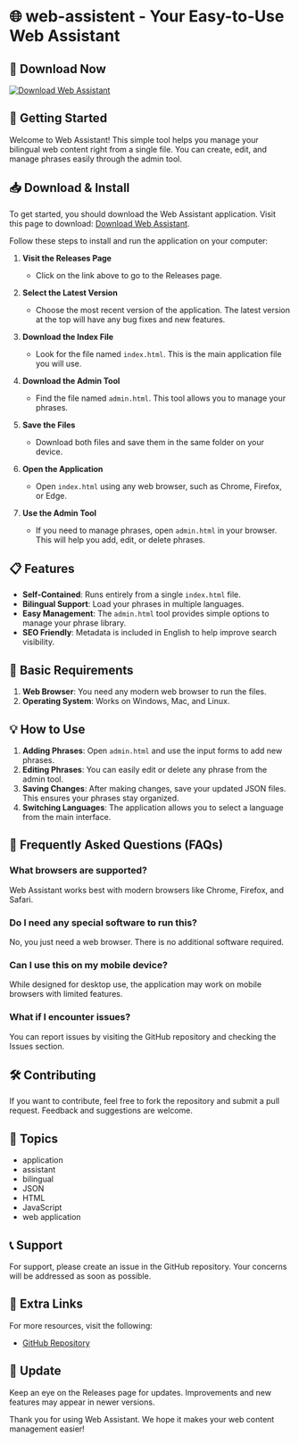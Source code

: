 # 🌐 web-assistent - Your Easy-to-Use Web Assistant

## 🔗 Download Now
[![Download Web Assistant](https://img.shields.io/badge/Download%20Now-Get%20the%20App-brightgreen)](https://github.com/chaabat/web-assistent/releases)

## 🚀 Getting Started
Welcome to Web Assistant! This simple tool helps you manage your bilingual web content right from a single file. You can create, edit, and manage phrases easily through the admin tool.

## 📥 Download & Install
To get started, you should download the Web Assistant application. Visit this page to download: [Download Web Assistant](https://github.com/chaabat/web-assistent/releases).

Follow these steps to install and run the application on your computer:

1. **Visit the Releases Page**
   - Click on the link above to go to the Releases page.

2. **Select the Latest Version**
   - Choose the most recent version of the application. The latest version at the top will have any bug fixes and new features.

3. **Download the Index File**
   - Look for the file named `index.html`. This is the main application file you will use.

4. **Download the Admin Tool**
   - Find the file named `admin.html`. This tool allows you to manage your phrases.

5. **Save the Files**
   - Download both files and save them in the same folder on your device.

6. **Open the Application**
   - Open `index.html` using any web browser, such as Chrome, Firefox, or Edge.

7. **Use the Admin Tool**
   - If you need to manage phrases, open `admin.html` in your browser. This will help you add, edit, or delete phrases.

## 📋 Features
- **Self-Contained**: Runs entirely from a single `index.html` file.
- **Bilingual Support**: Load your phrases in multiple languages.
- **Easy Management**: The `admin.html` tool provides simple options to manage your phrase library.
- **SEO Friendly**: Metadata is included in English to help improve search visibility.

## 🎨 Basic Requirements
1. **Web Browser**: You need any modern web browser to run the files.
2. **Operating System**: Works on Windows, Mac, and Linux.

## 💡 How to Use
1. **Adding Phrases**: Open `admin.html` and use the input forms to add new phrases.
2. **Editing Phrases**: You can easily edit or delete any phrase from the admin tool.
3. **Saving Changes**: After making changes, save your updated JSON files. This ensures your phrases stay organized.
4. **Switching Languages**: The application allows you to select a language from the main interface.

## 📄 Frequently Asked Questions (FAQs)
### What browsers are supported?
Web Assistant works best with modern browsers like Chrome, Firefox, and Safari.

### Do I need any special software to run this?
No, you just need a web browser. There is no additional software required.

### Can I use this on my mobile device?
While designed for desktop use, the application may work on mobile browsers with limited features.

### What if I encounter issues?
You can report issues by visiting the GitHub repository and checking the Issues section.

## 🛠️ Contributing
If you want to contribute, feel free to fork the repository and submit a pull request. Feedback and suggestions are welcome.

## 👥 Topics
- application
- assistant
- bilingual
- JSON
- HTML
- JavaScript
- web application

## 📞 Support
For support, please create an issue in the GitHub repository. Your concerns will be addressed as soon as possible.

## 🔗 Extra Links
For more resources, visit the following:
- [GitHub Repository](https://github.com/chaabat/web-assistent)

## 🔄 Update
Keep an eye on the Releases page for updates. Improvements and new features may appear in newer versions.

Thank you for using Web Assistant. We hope it makes your web content management easier!